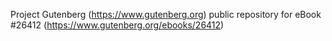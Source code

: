 Project Gutenberg (https://www.gutenberg.org) public repository for eBook #26412 (https://www.gutenberg.org/ebooks/26412)
